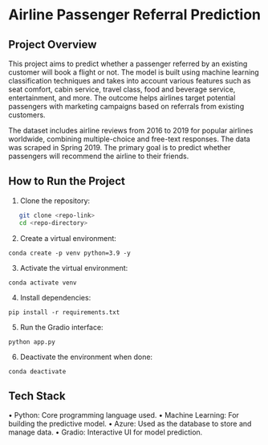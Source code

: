 # Airline Passenger Referral Prediction

## Project Overview

This project aims to predict whether a passenger referred by an existing customer will book a flight or not. The model is built using machine learning classification techniques and takes into account various features such as seat comfort, cabin service, travel class, food and beverage service, entertainment, and more. The outcome helps airlines target potential passengers with marketing campaigns based on referrals from existing customers.

The dataset includes airline reviews from 2016 to 2019 for popular airlines worldwide, combining multiple-choice and free-text responses. The data was scraped in Spring 2019. The primary goal is to predict whether passengers will recommend the airline to their friends.

## How to Run the Project

1. Clone the repository:

```bash
   git clone <repo-link>
   cd <repo-directory>
```

2. Create a virtual environment:

```
conda create -p venv python=3.9 -y
```

3. Activate the virtual environment:

```
conda activate venv
```

4. Install dependencies:

```
pip install -r requirements.txt
```

5. Run the Gradio interface:

```
python app.py
```

6. Deactivate the environment when done:

```
conda deactivate
```

## Tech Stack

• Python: Core programming language used.
• Machine Learning: For building the predictive model.
• Azure: Used as the database to store and manage data.
• Gradio: Interactive UI for model prediction.
